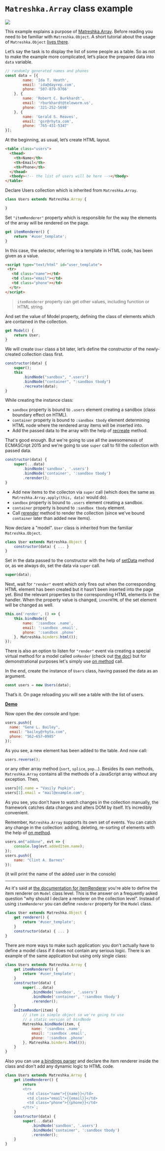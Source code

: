 # ``Matreshka.Array`` class example

![](assets/table-screenshot.png)

This example explains a purpose of [Matreshka.Array](https://matreshka.io/#!Matreshka.Array). Before reading you need to be familiar with ``Matreshka.Object``. A short tutorial about the usage of ``Matreshka.Object``  [lives there](https://github.com/matreshkajs/examples/tree/master/matreshka-object).

Let’s say the task is to display the list of some people as a table. So as not to make the example more complicated, let’s place the prepared data into ``data`` variable.

```js
// randomly generated names and phones
const data = [{
        name: 'Ida T. Heath',
        email: 'ida@dayrep.com',
        phone: '507-879-9766'
    }, {
        name: 'Robert C. Burkhardt',
        email: 'rburkhardt@teleworm.us',
        phone: '321-252-5698'
    }, {
        name: 'Gerald S. Reaves',
        email: 'gsr@rhyta.com',
        phone: '765-431-5347'
}];
```

At the beginning, as usual, let’s create HTML layout.

```html
<table class="users">
  <thead>
    <th>Name</th>
    <th>Email</th>
    <th>Phone</th>
  </thead>
  <tbody><!-- the list of users will be here --></tbody>
</table>
```

Declare Users collection which is inherited from ``Matreshka.Array``.

```js
class Users extends Matreshka.Array {

}
```

Set ``"itemRenderer"`` property which is responsible for the way the elements of the array will be rendered on the page.

```js
get itemRenderer() {
    return '#user_template';
}
```

In this case, the selector, referring to a template in HTML code, has been given as a value.

```html
<script type="text/html" id="user_template">
 <tr>
   <td class="name"></td>
   <td class="email"></td>
   <td class="phone"></td>
  </tr>
</script>
```

> ``itemRenderer`` property can get other values, including function or HTML string.

And set the value of Model property, defining the class of elements which are contained in the collection.

```js
get Model() {
    return User;
}
```

We will create ``User`` class a bit later, let’s define the constructor of the newly-created collection class first.

```js
constructor(data) {
    super();
    this
        .bindNode("sandbox", ".users")
        .bindNode("container", ":sandbox tbody")
        .recreate(data);
}
```

While creating the instance class:

- ``sandbox`` property is bound to ``.users`` element creating a sandbox (class boundary effect on HTML).
- ``container`` property is bound to ``:sandbox tbody`` element determining HTML node where the rendered array items will be inserted into.
- Add the passed data to the array with the help of [recreate](https://matreshka.io/#!Matreshka.Array-recreate) method.

That's good enough. But we're going to use all the awesomeness of ECMASCript 2015 and we're going to use ``super`` call to fill the collection with passed data.

```js
constructor(data) {
    super(...data)
        .bindNode('sandbox', '.users')
        .bindNode('container', ':sandbox tbody')
        .rerender();
}
```
- Add new items to the collecton via ``super`` call (which does the same as ``Matreshka.Array.apply(this, data)`` would do).
- ``sandbox`` property is bound to ``.users`` element creating a sandbox.
- ``container`` property is bound to ``:sandbox tbody`` element.
- Call [rerender](https://matreshka.io/#!Matreshka.Array-rerender) method to render the collection (since we've bound ``container`` later than added new items).

Now declare a "model". ``User`` class is inherited from the familiar ``Matreshka.Object``.

```js
class User extends Matreshka.Object {
    constructor(data) { ... }
}
```

Set in the data passed to the constructor with the help of [setData](https://matreshka.io/#!Matreshka.Object-setData) method or, as we always do, set the data via ``super`` call.

```js
super(data);
```

Next, wait for ``"render"`` event which only fires out when the corresponding HTML element has been created but it hasn’t been inserted into the page yet. Bind the relevant properties to the corresponding HTML elements in the handler. When the property value is changed, ``innerHTML`` of the set element will be changed as well.

```js
this.on('render', () => {
    this.bindNode({
        name: ':sandbox .name',
        email: ':sandbox .email',
        phone: ':sandbox .phone'
    }, Matreshka.binders.html());
});
```

There is also an option to listen for ``"render"`` event via creating a special virtual method for a model called ``onRender`` (check out [the doc](https://matreshka.io/#!Matreshka.Array-onItemRender)) but for demonstrational purposes let's simply use [on method](https://matreshka.io/#!Matreshka-on) call.

In the end, create the instance of ``Users`` class, having passed the data as an argument.

```js
const users = new Users(data);
```

That’s it. On page reloading you will see a table with the list of users.

[**Demo**](https://matreshkajs.github.io/examples/hello-world-array/)

Now open the dev console and type:
```js
users.push({
  name: "Gene L. Bailey",
  email: "bailey@rhyta.com",
  phone: "562–657–0985"
});
```

As you see, a new element has been added to the table. And now call:
```js
users.reverse();
```

or any other array method (``sort``, ``splice``, ``pop``...). Besides its own methods, ``Matreshka.Array`` contains all the methods of a JavaScript array without any exception. Then,

```js
users[0].name = "Vasily Pupkin";
users[1].email = "mail@example.com";
```

As you see, you don’t have to watch changes in the collection manually, the framework catches data changes and alters DOM by itself. It’s incredibly convenient.

Remember, ``Matreshka.Array`` supports its own set of events. You can catch any change in the collection: adding, deleting, re-sorting of elements with the help of [on method](https://matreshka.io/#!Matreshka-on).

```js
users.on("addone", evt => {
    console.log(evt.addedItem.name);
});
users.push({
    name: "Clint A. Barnes"
});
```

(it will print the name of the added user in the console)

-------------------------------

As it's said at [the documentation for itemRenderer](https://matreshka.io/#!Matreshka.Array-itemRenderer) you're able to define the item renderer on ``Model`` class level. This is the answer on a frequently asked question "why should I declare a renderer on the collection level". Instead of using ``itemRenderer`` you can define ``renderer`` property for the ``Model`` class.

```js
class User extends Matreshka.Object {
    get renderer() {
        return '#user_template';
    }
    constructor(data) { ... }
}
```


There are more ways to make such application: you don't actually have to define a model class if it does not contain any serious logic. There is an example of the same application but using only single class:

```js
class Users extends Matreshka.Array {
    get itemRenderer() {
        return '#user_template';
    }
    constructor(data) {
        super(...data)
            .bindNode('sandbox', '.users')
            .bindNode('container', ':sandbox tbody')
            .rerender();
    }
    onItemRender(item) {
        // item is simple object so we're going to use
        // a static version of bindNode
        Matreshka.bindNode(item, {
            name: ':sandbox .name',
            email: ':sandbox .email',
            phone: ':sandbox .phone'
        }, Matreshka.binders.html());
    }
}
```

Also you can use [a bindings parser](https://matreshka.io/#!Matreshka-parseBindings) and declare the item renderer inside the class and don't add any dynamic logic to HTML code.

```js
class Users extends Matreshka.Array {
    get itemRenderer() {
        return `
        <tr>
          <td class="name">{{name}}</td>
          <td class="email">{{email}}</td>
          <td class="phone">{{phone}}</td>
        </tr>`;
    }
    constructor(data) {
        super(...data)
            .bindNode('sandbox', '.users')
            .bindNode('container', ':sandbox tbody')
            .rerender();
    }
}
```
